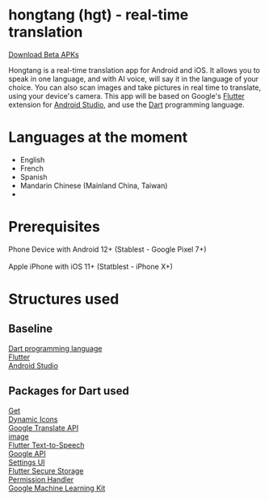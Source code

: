 # hongtang (hgt) - real-time translation 

[Download Beta APKs](https://github.com/bt0j/hgt/releases)

Hongtang is a real-time translation app for Android and iOS. It allows you to speak in one language, and with AI voice, will say it in the language of your choice. You can also scan images and take pictures in real time to translate, using your device's camera. This app will be based on Google's [Flutter](https://docs.flutter.dev/) extension for [Android Studio](developer.android.com/studio), and use the [Dart](https://dart.dev/) programming language.

# Languages at the moment
- English
- French
- Spanish
- Mandarin Chinese (Mainland China, Taiwan)
- 

# Prerequisites
Phone Device with Android 12+ (Stablest - Google Pixel 7+)
<br>
<br>
Apple iPhone with iOS 11+ (Statblest - iPhone X+)

# Structures used

## Baseline
[Dart programming language](https://dart.dev/)
<br>
[Flutter](https://docs.flutter.dev/)
<br>
[Android Studio](developer.android.com/studio)
<br>

## Packages for Dart used
[Get](https://pub.dev/packages/get)
<br>
[Dynamic Icons](https://pub.dev/packages/dynamic_icons)
<br>
[Google Translate API](https://pub.dev/packages/google_translate)
<br>
[image](https://pub.dev/packages/image)
<br>
[Flutter Text-to-Speech](https://pub.dev/packages/flutter_tts)
<br>
[Google API](https://pub.dev/packages/googleapis)
<br>
[Settings UI](https://pub.dev/packages/settings_ui)
<br>
[Flutter Secure Storage](https://pub.dev/packages/flutter_secure_storage)
<br>
[Permission Handler](https://pub.dev/packages/permission_handler)
<br>
[Google Machine Learning Kit](https://pub.dev/packages/google_ml_kit)


  
